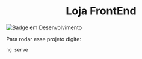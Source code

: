 <h1 align="center"> Loja FrontEnd </h1>

![Badge em Desenvolvimento](http://img.shields.io/static/v1?label=STATUS&message=EM%20DESENVOLVIMENTO&color=GREEN&style=for-the-badge)

Para rodar esse projeto digite:

```
ng serve

```


